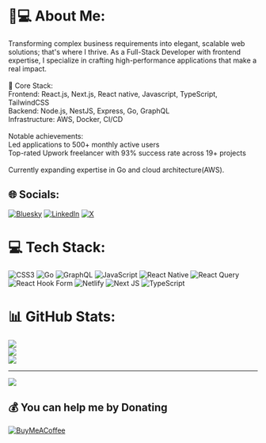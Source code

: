 # 💫💻 About Me:
Transforming complex business requirements into elegant, scalable web solutions; that's where I thrive. As a Full-Stack Developer with frontend expertise, I specialize in crafting high-performance applications that make a real impact.<br><br>🔧 Core Stack:<br>Frontend: React.js, Next.js, React native, Javascript, TypeScript, TailwindCSS<br>Backend: Node.js, NestJS, Express, Go, GraphQL<br>Infrastructure: AWS, Docker, CI/CD<br><br>Notable achievements:<br>Led applications to 500+ monthly active users<br>Top-rated Upwork freelancer with 93% success rate across 19+ projects<br><br>Currently expanding expertise in Go and cloud architecture(AWS). 


## 🌐 Socials:
[![Bluesky](https://img.shields.io/badge/bluesky-0285FF?style=for-the-badge&logo=bluesky&logoColor=%23FFFFFF)](https://bsky.app/profile/codebender44.bsky.social) [![LinkedIn](https://img.shields.io/badge/LinkedIn-%230077B5.svg?logo=linkedin&logoColor=white)](https://linkedin.com/in/felix-asante-48564a18b) [![X](https://img.shields.io/badge/X-black.svg?logo=X&logoColor=white)](https://x.com/felix_asan77503) 

# 💻 Tech Stack:
![CSS3](https://img.shields.io/badge/css3-%231572B6.svg?style=for-the-badge&logo=css3&logoColor=white) ![Go](https://img.shields.io/badge/go-%2300ADD8.svg?style=for-the-badge&logo=go&logoColor=white) ![GraphQL](https://img.shields.io/badge/-GraphQL-E10098?style=for-the-badge&logo=graphql&logoColor=white) ![JavaScript](https://img.shields.io/badge/javascript-%23323330.svg?style=for-the-badge&logo=javascript&logoColor=%23F7DF1E) ![React Native](https://img.shields.io/badge/react_native-%2320232a.svg?style=for-the-badge&logo=react&logoColor=%2361DAFB) ![React Query](https://img.shields.io/badge/-React%20Query-FF4154?style=for-the-badge&logo=react%20query&logoColor=white) ![React Hook Form](https://img.shields.io/badge/React%20Hook%20Form-%23EC5990.svg?style=for-the-badge&logo=reacthookform&logoColor=white) ![Netlify](https://img.shields.io/badge/netlify-%23000000.svg?style=for-the-badge&logo=netlify&logoColor=#00C7B7) ![Next JS](https://img.shields.io/badge/Next-black?style=for-the-badge&logo=next.js&logoColor=white) ![TypeScript](https://img.shields.io/badge/typescript-%23007ACC.svg?style=for-the-badge&logo=typescript&logoColor=white)
# 📊 GitHub Stats:
![](https://github-readme-stats.vercel.app/api?username=felix-Asante&theme=github_dark&hide_border=false&include_all_commits=false&count_private=false)<br/>
![](https://github-readme-streak-stats.herokuapp.com/?user=felix-Asante&theme=github_dark&hide_border=false)<br/>
![](https://github-readme-stats.vercel.app/api/top-langs/?username=felix-Asante&theme=github_dark&hide_border=false&include_all_commits=false&count_private=false&layout=compact)

---
[![](https://visitcount.itsvg.in/api?id=felix-Asante&icon=0&color=3)](https://visitcount.itsvg.in)

  ## 💰 You can help me by Donating
  [![BuyMeACoffee](https://img.shields.io/badge/Buy%20Me%20a%20Coffee-ffdd00?style=for-the-badge&logo=buy-me-a-coffee&logoColor=black)](https://buymeacoffee.com/felix_asante) 

  
<!-- Proudly created with GPRM ( https://gprm.itsvg.in ) -->
